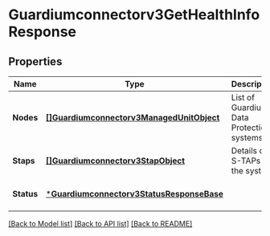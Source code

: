 # Guardiumconnectorv3GetHealthInfoResponse

## Properties
Name | Type | Description | Notes
------------ | ------------- | ------------- | -------------
**Nodes** | [**[]Guardiumconnectorv3ManagedUnitObject**](guardiumconnectorv3ManagedUnitObject.md) | List of Guardium Data Protection systems. | [optional] [default to null]
**Staps** | [**[]Guardiumconnectorv3StapObject**](guardiumconnectorv3StapObject.md) | Details of S-TAPs for the system. | [optional] [default to null]
**Status** | [***Guardiumconnectorv3StatusResponseBase**](guardiumconnectorv3StatusResponseBase.md) |  | [optional] [default to null]

[[Back to Model list]](../README.md#documentation-for-models) [[Back to API list]](../README.md#documentation-for-api-endpoints) [[Back to README]](../README.md)

